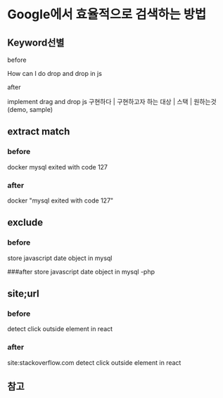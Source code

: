 # Google에서 효율적으로 검색하는 방법

## Keyword선별

before

How can I do drop and drop in js

after

implement drag and drop js
구현하다 | 구현하고자 하는 대상 | 스택 | 원하는것(demo, sample)

## extract match

### before

docker mysql exited with code 127

### after

docker "mysql exited with code 127"

## exclude

### before
store javascript date object in mysql 

###after
store javascript date object in mysql -php

## site;url

### before

detect click outside element in react

### after


site:stackoverflow.com detect click outside element in react

## 참고


